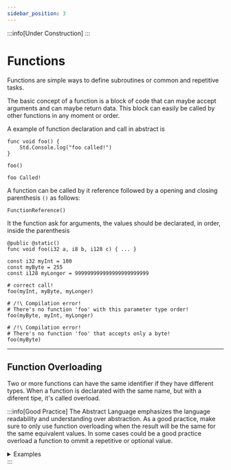```yaml
---
sidebar_position: 3
---
```


:::info[Under Construction]
:::

# Functions

Functions are simple ways to define subroutines or common and repetitive tasks.

The basic concept of a function is a block of code that can maybe accept arguments and can maybe
return data.
This block can easily be called by other functions in any moment or order.

A example of function declaration and call in abstract is
```abs
func void foo() {
    Std.Console.log("foo called!")
}

foo()
```
```text title="Console Output"
foo Called!
```

A function can be called by it reference followed by a opening and closing parenthesis `()` as follows:
```abs
FunctionReference()
```

It the function ask for arguments, the values should be declarated, in order, inside the parenthesis
```abs
@public @static()
func void foo(i32 a, i8 b, i128 c) { ... }

const i32 myInt = 100
const myByte = 255
const i128 myLonger = 999999999999999999999999

# correct call!
foo(myInt, myByte, myLonger) 

# /!\ Compilation error!
# There's no function 'foo' with this parameter type order!
foo(myByte, myInt, myLonger)

# /!\ Compilation error!
# There's no function 'foo' that accepts only a byte!
foo(myByte)
```

---
## Function Overloading

Two or more functions can have the same identifier if they have different types.
When a function is declarated with the same name, but with a diferent tipe, it's called overload.

:::info[Good Practice]
The Abstract Language emphasizes the language readability and understanding over abstraction.
As a good practice, make sure to only use function overloading when the result will be the same
for the same equivalent values. In some cases could be a good practice overload a function to ommit
a repetitive or optional value.

<details>
<summary>Examples</summary>

```abs title="Good Practice"
# Different results are named diferently

func void writeText(string value) {
    Std.Console.log("My string is: " + value)
}
func void writeText([]char value) {
    Std.Console.log("My string is: " + string.join(value))
}
func void writeNumber(i32 value) {
    Std.Console.log("My number is: " + value)
}
```

```abs title="Bad Practice"
# Different results with the same name can result in a
# harder understanding of the code

func void writeText(string value) {
    Std.Console.log("My string is:" + value)
}
func void writeText([]char value) {
    Std.Console.log("My string is:" + string.join(value))
}
func void writeText(i32 value) {
    Std.Console.log("My number is:" + value)
}
```
</details>
:::
